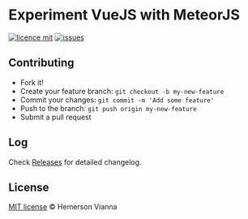 # Experiment VueJS with MeteorJS

[![licence mit](https://img.shields.io/badge/license-MIT-blue.svg?style=flat-square)](http://hemersonvianna.mit-license.org/)
[![issues](https://img.shields.io/github/issues/experiment-solutions/experiment-vuejs-meteorjs.svg?style=flat-square)](https://github.com/experiment-solutions/experiment-vuejs-meteorjs/issues)

## Contributing

- Fork it!
- Create your feature branch: `git checkout -b my-new-feature`
- Commit your changes: `git commit -m 'Add some feature'`
- Push to the branch: `git push origin my-new-feature`
- Submit a pull request

## Log

Check [Releases](https://github.com/experiment-solutions/experiment-vuejs-meteorjs/releases) for detailed changelog.

## License

[MIT license](http://hemersonvianna.mit-license.org/) © Hemerson Vianna
